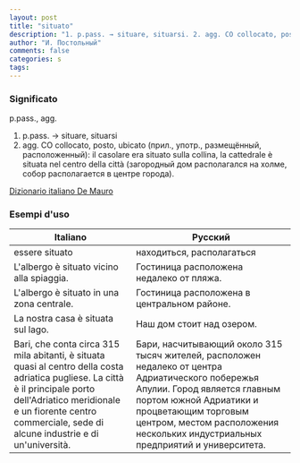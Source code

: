 ```yaml
---
layout: post
title: "situato"
description: "1. p.pass. → situare, situarsi. 2. agg. CO collocato, posto, ubicato (прил., употр., размещённый, расположенный): il casolare era situato sulla collina, la cattedrale è situata nel centro della città (загородный дом располагался на холме, собор располагается в центре города)."
author: "И. Постольный"
comments: false
categories: s
tags:
---
```


### Significato

p.pass., agg.

1. p.pass. → situare, situarsi
2. agg. CO collocato, posto, ubicato (прил., употр., размещённый, расположенный): il casolare era situato sulla collina, la cattedrale è situata nel centro della città (загородный дом располагался на холме, собор располагается в центре города).

[Dizionario italiano De Mauro](https://dizionario.internazionale.it/parola/situato)

### Esempi d'uso

| Italiano | Русский |
|----------|---------|
|essere situato|находиться, располагаться|
|L'albergo è situato vicino alla spiaggia.|Гостиница расположена недалеко от пляжа.|
|L'albergo è situato in una zona centrale.|Гостиница расположена в центральном районе.|
|La nostra casa è situata sul lago.|Наш дом стоит над озером.|
|Bari, che conta circa 315 mila abitanti, è situata quasi al centro della costa adriatica pugliese. La città è il principale porto dell'Adriatico meridionale e un fiorente centro commerciale, sede di alcune industrie e di un'università.|Бари, насчитывающий около 315 тысяч жителей, расположен недалеко от центра Адриатического побережья Апулии. Город является главным портом южной Адриатики и процветающим торговым центром, местом расположения нескольких индустриальных предприятий и университета.|